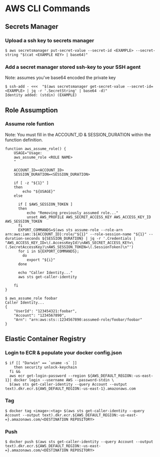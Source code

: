 # AWS CLI Commands


## Secrets Manager
### Upload a ssh key to secrets manager
```
$ aws secretsmanager put-secret-value --secret-id <EXAMPLE> --secret-string "$(cat <EXAMPLE KEY> | base64)"
```
### Add a secret manager stored ssh-key to your SSH agent
Note: assumes you've base64 encoded the private key
```
$ ssh-add - <<<  "$(aws secretsmanager get-secret-value --secret-id=<EXAMPLE> | jq -r '.SecretString' | base64 -d)"
Identity added: (stdin) (EXAMPLE)
```

## Role Assumption
### Assume role funtion
Note: You must fill in the ACCOUNT_ID & SESSION_DURATION within the function definition.
```
function aws_assume_role() {
    USAGE="Usage:
    aws_assume_role <ROLE NAME>
    "

    ACCOUNT_ID=<ACCOUNT_ID>
    SESSION_DURATION=<SESSION_DURATION>

    if [ -z "${1}" ]
    then
        echo "${USAGE}"
    else

      if [ $AWS_SESSION_TOKEN ]
      then
          echo "Removing previously assumed role..."
          unset AWS_PROFILE AWS_SECRET_ACCESS_KEY AWS_ACCESS_KEY_ID AWS_SESSION_TOKEN
      fi
      EXPORT_COMMANDS=$(aws sts assume-role --role-arn arn:aws:iam::${ACCOUNT_ID}:role/"${1}" --role-session-name "${1}" --duration-seconds ${SESSION_DURATION} | jq -r '.Credentials | "AWS_ACCESS_KEY_ID=\(.AccessKeyId)\nAWS_SECRET_ACCESS_KEY=\(.SecretAccessKey)\nAWS_SESSION_TOKEN=\(.SessionToken)\n"')
      for i in ${EXPORT_COMMANDS};
        do 
          export "${i}"
      done

      echo "Caller Identity..."
      aws sts get-caller-identity

    fi
}

$ aws_assume_role foobar
Caller Identity...
{
    "UserId": "123454321:foobar",
    "Account": "1234567890",
    "Arn": "arn:aws:sts::1234567890:assumed-role/foobar/foobar"
}
```

## Elastic Container Registry
### Login to ECR & populate your docker config.json
```
$ if [[ "Darwin" == `uname -s` ]]
    then security unlock-keychain
  fi &&
  aws ecr get-login-password --region ${AWS_DEFAULT_REGION:-us-east-1}| docker login --username AWS --password-stdin \
  $(aws sts get-caller-identity --query Account --output text).dkr.ecr.${AWS_DEFAULT_REGION:-us-east-1}.amazonaws.com
```
### Tag
```
$ docker tag <image>:<tag> $(aws sts get-caller-identity --query Account --output text).dkr.ecr.${AWS_DEFAULT_REGION:-us-east-=}.amazonaws.com/<DESTINATION REPOSITORY>
```

### Push
```
$ docker push $(aws sts get-caller-identity --query Account --output text).dkr.ecr.${AWS_DEFAULT_REGION:-us-east-=}.amazonaws.com/<DESTINATION REPOSITORY>
```
